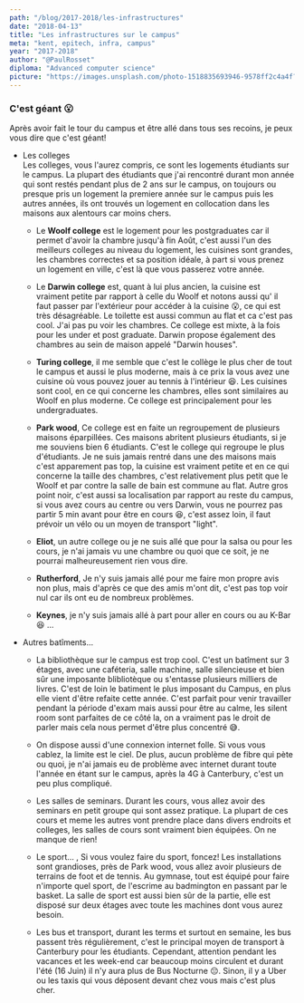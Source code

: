 ```yaml
---
path: "/blog/2017-2018/les-infrastructures"
date: "2018-04-13"
title: "Les infrastructures sur le campus"
meta: "kent, epitech, infra, campus"
year: "2017-2018"
author: "@PaulRosset"
diploma: "Advanced computer science"
picture: "https://images.unsplash.com/photo-1518835693946-9578ff2c4a4f?ixlib=rb-4.0.3&ixid=M3wxMjA3fDB8MHxwaG90by1wYWdlfHx8fGVufDB8fHx8fA%3D%3D&auto=format&fit=crop&w=1471&q=80"
---
```


### C'est géant 😮

Après avoir fait le tour du campus et être allé dans tous ses recoins, je peux vous dire que c'est géant!

- Les colleges  
  Les colleges, vous l'aurez compris, ce sont les logements étudiants sur le campus. La plupart des étudiants que j'ai rencontré durant mon année qui sont restés pendant plus de 2 ans sur le campus, on toujours ou presque pris un logement la premiere année sur le campus puis les autres années, ils ont trouvés un logement en collocation dans les maisons aux alentours car moins chers.

  - Le **Woolf college** est le logement pour les postgraduates car il permet d'avoir la chambre jusqu'à fin Août, c'est aussi l'un des meilleurs colleges au niveau du logement, les cuisines sont grandes, les chambres correctes et sa position idéale, à part si vous prenez un logement en ville, c'est là que vous passerez votre année.

  - Le **Darwin college** est, quant à lui plus ancien, la cuisine est vraiment petite par rapport à celle du Woolf et notons aussi qu' il faut passer par l'extérieur pour accéder à la cuisine 😮, ce qui est très désagréable. Le toilette est aussi commun au flat et ca c'est pas cool. J'ai pas pu voir les chambres. Ce college est mixte, à la fois pour les under et post graduate. Darwin propose également des chambres au sein de maison appelé "Darwin houses".

  - **Turing college**, il me semble que c'est le collège le plus cher de tout le campus et aussi le plus moderne, mais à ce prix la vous avez une cuisine où vous pouvez jouer au tennis à l'intérieur 😆. Les cuisines sont cool, en ce qui concerne les chambres, elles sont similaires au Woolf en plus moderne. Ce college est principalement pour les undergraduates.

  - **Park wood**, Ce college est en faite un regroupement de plusieurs maisons éparpillées. Ces maisons abritent plusieurs étudiants, si je me souviens bien 6 étudiants. C'est le college qui regroupe le plus d'étudiants. Je ne suis jamais rentré dans une des maisons mais c'est apparement pas top, la cuisine est vraiment petite et en ce qui concerne la taille des chambres, c'est relativement plus petit que le Woolf et par contre la salle de bain est commune au flat.
    Autre gros point noir, c'est aussi sa localisation par rapport au reste du campus, si vous avez cours au centre ou vers Darwin, vous ne pourrez pas partir 5 min avant pour être en cours 😆, c'est assez loin, il faut prévoir un vélo ou un moyen de transport "light".

  - **Eliot**, un autre college ou je ne suis allé que pour la salsa ou pour les cours, je n'ai jamais vu une chambre ou quoi que ce soit, je ne pourrai malheureusement rien vous dire.

  - **Rutherford**, Je n'y suis jamais allé pour me faire mon propre avis non plus, mais d'après ce que des amis m'ont dit, c'est pas top voir nul car ils ont eu de nombreux problèmes.

  - **Keynes**, je n'y suis jamais allé à part pour aller en cours ou au K-Bar 😆 ...

- Autres batîments...

  - La bibliothèque sur le campus est trop cool. C'est un batîment sur 3 étages, avec une caféteria, salle machine, salle silencieuse et bien sûr une imposante blibliotèque ou s'entasse plusieurs milliers de livres. C'est de loin le batiment le plus imposant du Campus, en plus elle vient d'être refaite cette année. C'est parfait pour venir travailler pendant la période d'exam mais aussi pour être au calme, les silent room sont parfaites de ce côté la, on a vraiment pas le droit de parler mais cela nous permet d'être plus concentré 😅.

  - On dispose aussi d'une connexion internet folle. Si vous vous cablez, la limite est le ciel. De plus, aucun problème de fibre qui pète ou quoi, je n'ai jamais eu de problème avec internet durant toute l'année en étant sur le campus, après la 4G à Canterbury, c'est un peu plus compliqué.

  - Les salles de seminars. Durant les cours, vous allez avoir des seminars en petit groupe qui sont assez pratique. La plupart de ces cours et meme les autres vont prendre place dans divers endroits et colleges, les salles de cours sont vraiment bien équipées. On ne manque de rien!

  - Le sport... , Si vous voulez faire du sport, foncez! Les installations sont grandioses, près de Park wood, vous allez avoir plusieurs de terrains de foot et de tennis. Au gymnase, tout est équipé pour faire n'importe quel sport, de l'escrime au badmington en passant par le basket. La salle de sport est aussi bien sûr de la partie, elle est disposé sur deux étages avec toute les machines dont vous aurez besoin.

  - Les bus et transport, durant les terms et surtout en semaine, les bus passent très régulièrement, c'est le principal moyen de transport à Canterbury pour les étudiants. Cependant, attention pendant les vacances et les week-end car beaucoup moins circulent et durant l'été (16 Juin) il n'y aura plus de Bus Nocturne 😔.
    Sinon, il y a Uber ou les taxis qui vous déposent devant chez vous mais c'est plus cher.
